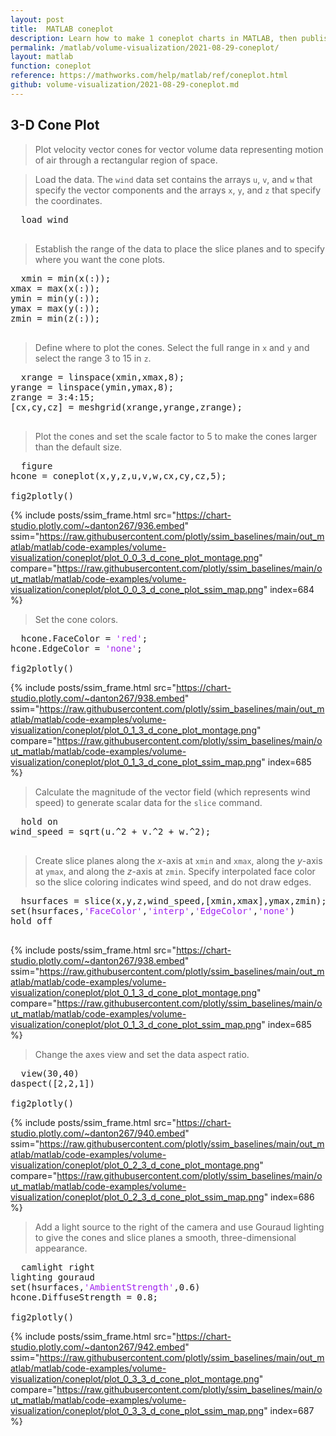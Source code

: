 ```yaml
---
layout: post
title:  MATLAB coneplot
description: Learn how to make 1 coneplot charts in MATLAB, then publish them to the Web with Plotly.
permalink: /matlab/volume-visualization/2021-08-29-coneplot/
layout: matlab
function: coneplot
reference: https://mathworks.com/help/matlab/ref/coneplot.html
github: volume-visualization/2021-08-29-coneplot.md
---
```


## 3-D Cone Plot

> Plot velocity vector cones for vector volume data representing motion of air through a rectangular region of space.

> Load the data. The `wind` data set contains the arrays `u`, `v`, and `w` that specify the vector components and the arrays `x`, `y`, and `z` that specify the coordinates.

<pre>
  load wind

</pre>

> Establish the range of the data to place the slice planes and to specify where you want the cone plots.

<pre>
  xmin = min(x(:));
xmax = max(x(:));
ymin = min(y(:));
ymax = max(y(:));
zmin = min(z(:));

</pre>

> Define where to plot the cones. Select the full range in `x` and `y` and select the range 3 to 15 in `z`.

<pre>
  xrange = linspace(xmin,xmax,8);
yrange = linspace(ymin,ymax,8);
zrange = 3:4:15;
[cx,cy,cz] = meshgrid(xrange,yrange,zrange);

</pre>

> Plot the cones and set the scale factor to 5 to make the cones larger than the default size.

<pre class="mcode">
  figure
hcone = coneplot(x,y,z,u,v,w,cx,cy,cz,5);

fig2plotly()
</pre>

{% include posts/ssim_frame.html 
  src="https://chart-studio.plotly.com/~danton267/936.embed" 
  ssim="https://raw.githubusercontent.com/plotly/ssim_baselines/main/out_matlab/matlab/code-examples/volume-visualization/coneplot/plot_0_0_3_d_cone_plot_montage.png" 
  compare="https://raw.githubusercontent.com/plotly/ssim_baselines/main/out_matlab/matlab/code-examples/volume-visualization/coneplot/plot_0_0_3_d_cone_plot_ssim_map.png" 
  index=684
%}



> Set the cone colors.

<pre class="mcode">
  hcone.FaceColor = <span style='color:#A020F0'>'red'</span>;
hcone.EdgeColor = <span style='color:#A020F0'>'none'</span>;

fig2plotly()
</pre>

{% include posts/ssim_frame.html 
  src="https://chart-studio.plotly.com/~danton267/938.embed" 
  ssim="https://raw.githubusercontent.com/plotly/ssim_baselines/main/out_matlab/matlab/code-examples/volume-visualization/coneplot/plot_0_1_3_d_cone_plot_montage.png" 
  compare="https://raw.githubusercontent.com/plotly/ssim_baselines/main/out_matlab/matlab/code-examples/volume-visualization/coneplot/plot_0_1_3_d_cone_plot_ssim_map.png" 
  index=685
%}



> Calculate the magnitude of the vector field (which represents wind speed) to generate scalar data for the `slice` command.

<pre>
  hold on
wind_speed = sqrt(u.^2 + v.^2 + w.^2);

</pre>

> Create slice planes along the *x*-axis at `xmin` and `xmax`, along the *y*-axis at `ymax`, and along the *z*-axis at `zmin`. Specify interpolated face color so the slice coloring indicates wind speed, and do not draw edges.

<pre>
  hsurfaces = slice(x,y,z,wind_speed,[xmin,xmax],ymax,zmin);
set(hsurfaces,<span style='color:#A020F0'>'FaceColor'</span>,<span style='color:#A020F0'>'interp'</span>,<span style='color:#A020F0'>'EdgeColor'</span>,<span style='color:#A020F0'>'none'</span>)
hold off

</pre>

{% include posts/ssim_frame.html 
  src="https://chart-studio.plotly.com/~danton267/938.embed" 
  ssim="https://raw.githubusercontent.com/plotly/ssim_baselines/main/out_matlab/matlab/code-examples/volume-visualization/coneplot/plot_0_1_3_d_cone_plot_montage.png" 
  compare="https://raw.githubusercontent.com/plotly/ssim_baselines/main/out_matlab/matlab/code-examples/volume-visualization/coneplot/plot_0_1_3_d_cone_plot_ssim_map.png" 
  index=685
%}



> Change the axes view and set the data aspect ratio.

<pre class="mcode">
  view(30,40)
daspect([2,2,1])

fig2plotly()
</pre>

{% include posts/ssim_frame.html 
  src="https://chart-studio.plotly.com/~danton267/940.embed" 
  ssim="https://raw.githubusercontent.com/plotly/ssim_baselines/main/out_matlab/matlab/code-examples/volume-visualization/coneplot/plot_0_2_3_d_cone_plot_montage.png" 
  compare="https://raw.githubusercontent.com/plotly/ssim_baselines/main/out_matlab/matlab/code-examples/volume-visualization/coneplot/plot_0_2_3_d_cone_plot_ssim_map.png" 
  index=686
%}



> Add a light source to the right of the camera and use Gouraud lighting to give the cones and slice planes a smooth, three-dimensional appearance.

<pre class="mcode">
  camlight right
lighting gouraud
set(hsurfaces,<span style='color:#A020F0'>'AmbientStrength'</span>,0.6)
hcone.DiffuseStrength = 0.8;

fig2plotly()
</pre>

{% include posts/ssim_frame.html 
  src="https://chart-studio.plotly.com/~danton267/942.embed" 
  ssim="https://raw.githubusercontent.com/plotly/ssim_baselines/main/out_matlab/matlab/code-examples/volume-visualization/coneplot/plot_0_3_3_d_cone_plot_montage.png" 
  compare="https://raw.githubusercontent.com/plotly/ssim_baselines/main/out_matlab/matlab/code-examples/volume-visualization/coneplot/plot_0_3_3_d_cone_plot_ssim_map.png" 
  index=687
%}





<!--------------------- EXAMPLE BREAK ------------------------->

